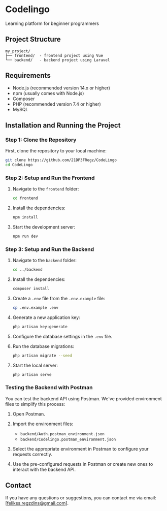 # Codelingo

Learning platform for beginner programmers

## Project Structure
```
my_project/
├── frontend/  - frontend project using Vue
└── backend/   - backend project using Laravel
```

## Requirements
- Node.js (recommended version 14.x or higher)
- npm (usually comes with Node.js)
- Composer
- PHP (recommended version 7.4 or higher)
- MySQL

## Installation and Running the Project

### Step 1: Clone the Repository
First, clone the repository to your local machine:
```bash
git clone https://github.com/21DP3FRegz/CodeLingo
cd CodeLingo
```

### Step 2: Setup and Run the Frontend

1. Navigate to the `frontend` folder:
    ```bash
    cd frontend
    ```

2. Install the dependencies:
    ```bash
    npm install
    ```

3. Start the development server:
    ```bash
    npm run dev
    ```

### Step 3: Setup and Run the Backend

1. Navigate to the `backend` folder:
    ```bash
    cd ../backend
    ```

2. Install the dependencies:
    ```bash
    composer install
    ```

3. Create a `.env` file from the `.env.example` file:
    ```bash
    cp .env.example .env
    ```

4. Generate a new application key:
    ```bash
    php artisan key:generate
    ```

5. Configure the database settings in the `.env` file.

6. Run the database migrations:
    ```bash
    php artisan migrate --seed
    ```

7. Start the local server:
    ```bash
    php artisan serve
    ```

### Testing the Backend with Postman

You can test the backend API using Postman. We've provided environment files to simplify this process:

1. Open Postman.

2. Import the environment files:
   - `backend/Auth.postman_environment.json`
   - `backend/Codelingo.postman_environment.json`

3. Select the appropriate environment in Postman to configure your requests correctly.

4. Use the pre-configured requests in Postman or create new ones to interact with the backend API.

## Contact
If you have any questions or suggestions, you can contact me via email: [felikss.regzdins@gmail.com].
